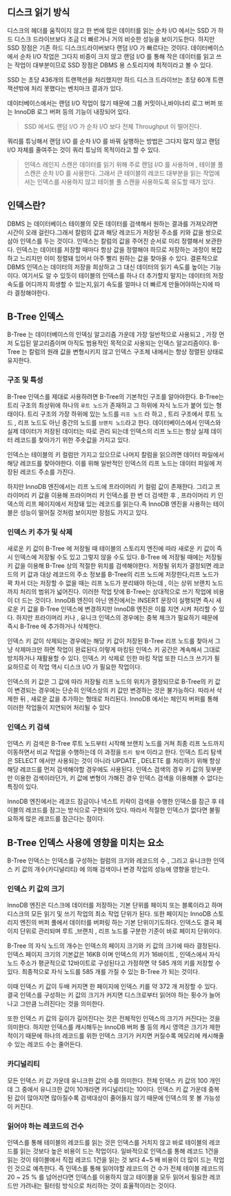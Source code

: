 
## 디스크 읽기 방식

디스크의 헤더를 움직이지 않고 한 번에 많은 데이터를 읽는 순차 I/O 에서는 SSD 가 하드 디스크 드라이브보다 조금 더 빠르거나 거의 비슷한 성능을 보이기도한다. 하지만  SSD 장점은 기존 하드 디스크드라이버보다 랜덤 I/O 가 빠르다는 것이다. 데이터베이스에서 순차 I/O 작업은 그다지 비중이 크지 않고 랜덤 I/O 를 통해 작은 데이터를 읽고 쓰는 작업이 대부분이므로 SSD 장점은 DBMS 용 스토리지에 최적이라고 볼 수 있다.

SSD 는 초당 436개의 트랜잭션을 처리했지만 하드 디스크 드라이브는 초당 60개 트랜잭션밖에 처리 못했다는 벤치마크 결과가 있다.

데이터베이스에서는 랜덤 I/O 작업이 많기 때문에 그룹 커밋이나,바이너리 로그 버퍼 또는 InnoDB 로그 버퍼 등의 기능이 내장되어 있다.

> SSD 에서도 랜덤 I/O 가 순차  I/O 보다 전체 Throughput 이 떨어진다.
> 

쿼리를 튜닝해서 랜덤 I/O 를 순차 I/O 를 바꿔 실행하는 방법은 그다지 많지 않고 랜덤 I/O 자체를 줄여주는 것이 쿼리 튜닝의 목적이라고 할 수 있다.

> 인덱스 레인지 스캔은 데이터를 읽기 위해 주로 랜덤 I/O 를 사용하며 , 테이블 풀 스캔은 순차 I/O 를 사용한다. 그래서 큰 테이블의 레코드 대부분을 읽는 작업에서는 인덱스를 사용하지 않고 테이블 풀 스캔을 사용하도록 유도할 때가 있다.

## 인덱스란?

DBMS 는 데이터베이스 테이블의 모든 데이터를 검색해서 원하는 결과를 가져오려면 시간이 오래 걸린다.그래서 칼럼의 값과 해당 레코드가 저장된 주소를 키와 값을 쌍으로 삼아 인덱스를 두는 것이다. 인덱스는 칼럼의 값을 주어진 순서로 미리 정렬해서 보관한다. 인덱스는 데이터를 저장할 때마다 항상 값을 정렬해야 하므로 저장하는 과정이 복잡하고 느리지만 이미 정렬돼 있어서 아주 빨리 원하는 값을 찾아올 수 있다. 결론적으로  DBMS 인덱스는 데이터의 저장을 희상하고 그 대신 데이터의 읽기 속도를 높이는 기능이다. 여기서도 알 수 있듯이 테이블의 인덱스를 하나 더 추가할지 말지는 데이터의 저장 속도를 어디까지 희생할 수 있는지,읽기 속도를 얼마나 더 빠르게 만들어야하는지에 따라 결정해야한다.


## B-Tree 인덱스

B-Tree 는 데이터베이스의 인덱싱 알고리즘 가운데 가장 일반적으로 사용되고 , 가장 먼저 도입된 알고리즘이며 아직도 범용적인 목적으로 사용되는 인덱스 알고리즘이다. B-Tree 는 칼럼의 원래 값을 변형시키지 않고 인덱스 구조체 내에서는 항상 정렬된 상태로 유지한다. 

### 구조 및 특성

B-Tree 인덱스를 제대로 사용하려면 B-Tree의 기본적인 구조를 알아야한다. B-Tree는 트리 구조의 최상위에 하나의 `루트 노드`가 존재하고 그 하위에 자식 노드가 붙어 있는 형태이다. 트리 구조의 가장 하위에 있는 노드를 `리프 노드` 라 하고 , 트리 구조에서 루트 노드 , 리프 노드도 아닌 중간의 노드를 `브랜치 노드`라고 한다. 데이터베이스에서 인덱스와 실제 데이터가 저장된 데이터는 따로 관리 되는데 인덱스의 리프 노드는 항상 실제 데이터 레코드를 찾아가기 위한 주솟값을 가지고 있다.


인덱스는 테이블의 키 컬럼만 가지고 있으므로 나머지 칼럼을 읽으려면 데이터 파일에서 해당 레코드를 찾아야한다. 이를 위해 일반적인 인덱스의 리프 노드는 데이터 파일에 저장된 레코드 주소를 가진다.

하지만 InnoDB 엔진에서는 리프 노드에 프라이머리 키 컬럼 값이 존재한다. 그리고 프라이머리 키 값을 이용해 프라이머리 키 인덱스를 한 번 더 검색한 후 , 프라이머리 키 인덱스의 리프 페이지에서 저장돼 있는 레코드를 읽는다.즉 InnoDB 엔진을 사용하는 테이블은 성능이 떨어질 것처럼 보이지만 장점도 가지고 있다.

### 인덱스 키 추가 및 삭제

새로운 키 값이 B-Tree 에 저장될 때 테이블의 스토리지 엔진에 따라 새로운 키 값이 즉시 인덱스에 저장될 수도 있고 그렇지 않을 수도 있다. B-Tree 에 저장될 때에는 저장될 키 값을 이용해 B-Tree 상의 적절한 위치를 검색해야한다. 저장될 위치가 결정되면 레코드의 키 값과 대상 레코드의 주소 정보를 B-Tree의 리프 노드에 저장한다,리프 노드가  꽉 차서 더는 저장할 수 없을 때는 리프 노드가 분리돼야 하는데 , 이는 상위 브랜치 노드까지 처리의 범위가 넓어진다. 이러한 작업 탓에 B-Tree는 상대적으로 쓰기 작업에 비용이 더 드는 것이다. InnoDB 엔진이 아닌 엔진에서는 INSERT 문장이 실행되면 즉시 새로운 키 값을 B-Tree 인덱스에 변경하지만 InnoDB 엔진은 이를 지연 시켜 처리할 수 있다. 하지만 프라이머리 키나 , 유니크 인덱스의 경우에는 중복 체크가 필요하기 때문에 즉시 B-Tree 에 추가하거나 삭제한다.

인덱스 키 값이 삭제되는 경우에는 해당 키 값이 저장된 B-Tree 리프 노드를 찾아서 그냥 삭제마크만 하면 작업이 완료된다.이렇게 마킹된 인덱스 키 공간은 계속해서 그대로 방치하거나 재활용할 수 있다. 인덱스 키 삭제로 인한 마킹 작업 또한 디스크 쓰기가 필요하므로 이 작업 역시 디스크 I/O 가 필요한 작업이다. 

인덱스의 키 값은 그 값에 따라 저장될 리프 노드의 위치가 결정되므로 B-Tree의 키 값이 변경되는 경우에는 단순히 인덱스상의 키 값만 변경하는 것은 불가능하다. 따라서 삭제한 뒤 , 새로운 값을 추가하는 형태로 처리된다. InnoDB 에서는 체인지 버퍼를 통해 이러한 작업들이 지연되어 처리될 수 있다

### 인덱스 키 검색

인덱스 키 검색은 B-Tree 루트 노드부터 시작해 브랜치 노드를 거쳐 최종 리프 노드까지 이동하면서 비교 작업을 수행하는데 이 과정을 `트리 탐색` 이라고 한다. 인덱스 트리 탐색은 SELECT 에서만 사용되는 것이 아니라 UPDATE , DELETE 를 처리하기 위해 항상 해당 레코드를 먼저 검색해야할 경우에도 사용된다. 인덱스 검색의 경우 키 값의 뒷부분만 이용한 검색이라던가, 키 값에 변형이 가해진 경우 인덱스 검색을 이용해볼 수 없다는 특징이 있다.

InnoDB 엔진에서는 레코드 잠금이나 넥스트 키락이 검색을 수행한 인덱스를 잠근 후 테이블의 레코드를 잠그는 방식으로 구현되어 있다. 따라서 적절한 인덱스가 없다면 불필요하게 많은 레코드를 잠근다는 점이다.


## B-Tree 인덱스 사용에 영향을 미치는 요소

B-Tree 인덱스는 인덱스를 구성하는 컬럼의 크기와 레코드의 수 , 그리고 유니크한 인덱스 키 값의 개수(카디널리티) 에 의해 검색이나 변경 작업의 성능에 영향을 받는다.

### 인덱스 키 값의 크기

InnoDB 엔진은 디스크에 데이터를 저장하는 기본 단위를 페이지 또는 블록이라고 하며 디스크의 모든 읽기 및 쓰기 작업의 최소 작업 단위가 된다. 또한 페이지는 InnoDB 스토리지 엔진의 버퍼 풀에서 데이터를 버퍼링 하는 기본 단위이기도하다. 인덱스도 결국 페이지 단위로 관리되며 루트 ,브랜치 , 리프 노드를 구분한 기준이 바로 페이지 단위이다.

B-Tree 의 자식 노드의 개수는 인덱스의 페이지 크기와 키 값의 크기에 따라 결정된다. 인덱스 페이지 크기의 기본값은 16KB 이며 인덱스의 키가 16바이트 , 인덱스에서 자식 노드 주소가 평균적으로 12바이트로 구성된다고 가정하면 약 585 개의 키를 저장할 수 있다. 최종적으로 자식 노드를 585 개를 가질 수 있는 B-Tree 가 되는 것이다. 

이때 인덱스 키 값이 두배 커지면 한 페이지에 인덱스 키를 약 372 개 저장할 수 있다. 결국 인덱스를 구성하는 키  값의 크기가 커지면 디스크로부터 읽어야 하는 횟수가 늘어나고 그만큼 느려진다는 것을 의미한다. 

또한 인덱스 키 값의 길이가 길어진다는 것은 전체적인 인덱스의 크기가 커진다는 것을 의미한다. 하지만 인덱스를 캐시해두는 InnoDB 버퍼 풀 등의 캐시 영역은 크기가 제한적이기 때문에 하나의 레코드를 위한 인덱스 크기가 커지면 커질수록 메모리에 캐시해줄 수 있는 레코드 수는 줄어든다.

### 카디널리티

모든 인덱스 키 값 가운데 유니크한 값의 수를 의미한다. 전체 인덱스 키 값의 100 개인데 그 중에서 유니크한 값이 10개라면 카디널리티는 10이다. 인덱스 키 값 가운데 중복된 값이 많아지면 많아질수록 검색대상이 줄어들지 않기 때문에 인덱스의 못 볼 가능성이 커진다.

### 읽어야 하는 레코드의 건수

인덱스를 통해 테이블의 레코드를 읽는 것은 인덱스를 거치지 않고 바로 테이블의 레코드를 읽는 것보다 높은 비용이 드는 작업이다. 일바적으로 인덱스를 통해 레코드 1건을 읽는 것이 테이블에서 직접 레코드 1건을 읽는 것 보다 4~5 배 비용이 더 많이 드는 작업인 것으로 예측한다. 즉 인덱스를 통해 읽어야할 레코드의 건 수가 전체 테이블 레코드의 20 ~ 25 % 를 넘어선다면 인덱스를 이용하지 않고 테이블을 모두 읽어서 필요한 레코드만 가려내는 필터링 방식으로 처리하는 것이 효율적이라는 것이다.

